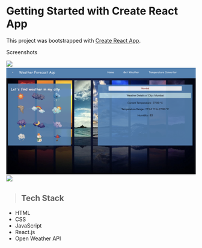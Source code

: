 # Getting Started with Create React App

This project was bootstrapped with [Create React App](https://github.com/facebook/create-react-app).

Screenshots

<img src="./src/readme-asset/ss1.png">

<img src="./src/readme-asset/ss2.png">

<img src="./src/readme-asset/ss3.png">


>## Tech Stack
- HTML
- CSS
- JavaScript
- React.js
- Open Weather API